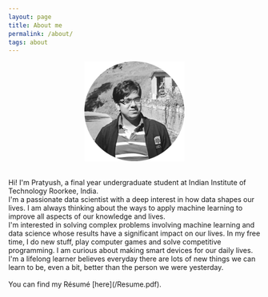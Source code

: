 ```yaml
---
layout: page
title: About me
permalink: /about/
tags: about
---
```

<p align="center">
<img src="/images/me.png" width="200" height = "200" />
</p>
<br />
Hi! I'm Pratyush, a final year undergraduate student at Indian Institute of Technology Roorkee, India. 
<br />
I'm a passionate data scientist with a deep interest in how data shapes our lives. I am always thinking about the ways to apply machine learning to improve all aspects of our knowledge and lives.
<br />
I'm interested in solving complex problems involving machine learning and data science whose results have a significant impact on our lives. In my free time, I do new stuff, play computer games and solve competitive programming. I am curious about making smart devices for our daily lives.
<br/>
I'm a lifelong learner believes everyday there are lots of new things we can learn to be, even a bit, better than the person we were yesterday.
<br />
<br />
You can find my Résumé [here](/Resume.pdf).
